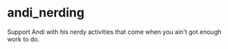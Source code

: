 # andi_nerding
Support Andi with his nerdy activities that come when you ain't got enough work to do.
